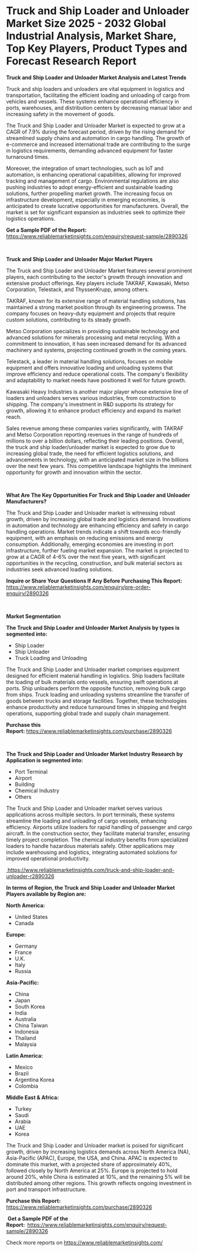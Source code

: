 <p><h1>Truck and Ship Loader and Unloader Market Size 2025 - 2032 Global Industrial Analysis, Market Share, Top Key Players, Product Types and Forecast Research Report</h1></p><p><strong>Truck and Ship Loader and Unloader Market Analysis and Latest Trends</strong></p>
<p><p>Truck and ship loaders and unloaders are vital equipment in logistics and transportation, facilitating the efficient loading and unloading of cargo from vehicles and vessels. These systems enhance operational efficiency in ports, warehouses, and distribution centers by decreasing manual labor and increasing safety in the movement of goods.</p><p>The Truck and Ship Loader and Unloader Market is expected to grow at a CAGR of 7.9% during the forecast period, driven by the rising demand for streamlined supply chains and automation in cargo handling. The growth of e-commerce and increased international trade are contributing to the surge in logistics requirements, demanding advanced equipment for faster turnaround times. </p><p>Moreover, the integration of smart technologies, such as IoT and automation, is enhancing operational capabilities, allowing for improved tracking and management of cargo. Environmental regulations are also pushing industries to adopt energy-efficient and sustainable loading solutions, further propelling market growth. The increasing focus on infrastructure development, especially in emerging economies, is anticipated to create lucrative opportunities for manufacturers. Overall, the market is set for significant expansion as industries seek to optimize their logistics operations.</p></p>
<p><strong>Get a Sample PDF of the Report:&nbsp;</strong> <a href="https://www.reliablemarketinsights.com/enquiry/request-sample/2890326?utm_campaign=3527&utm_medium=2&utm_source=Github&utm_content=ia&utm_term=14032025&utm_id=truck-and-ship-loader-and-unloader">https://www.reliablemarketinsights.com/enquiry/request-sample/2890326</a></p>
<p>&nbsp;</p>
<p><strong>Truck and Ship Loader and Unloader Major Market Players</strong></p>
<p><p>The Truck and Ship Loader and Unloader Market features several prominent players, each contributing to the sector's growth through innovation and extensive product offerings. Key players include TAKRAF, Kawasaki, Metso Corporation, Telestack, and ThyssenKrupp, among others.</p><p>TAKRAF, known for its extensive range of material handling solutions, has maintained a strong market position through its engineering prowess. The company focuses on heavy-duty equipment and projects that require custom solutions, contributing to its steady growth.</p><p>Metso Corporation specializes in providing sustainable technology and advanced solutions for minerals processing and metal recycling. With a commitment to innovation, it has seen increased demand for its advanced machinery and systems, projecting continued growth in the coming years.</p><p>Telestack, a leader in material handling solutions, focuses on mobile equipment and offers innovative loading and unloading systems that improve efficiency and reduce operational costs. The company's flexibility and adaptability to market needs have positioned it well for future growth.</p><p>Kawasaki Heavy Industries is another major player whose extensive line of loaders and unloaders serves various industries, from construction to shipping. The company's investment in R&D supports its strategy for growth, allowing it to enhance product efficiency and expand its market reach.</p><p>Sales revenue among these companies varies significantly, with TAKRAF and Metso Corporation reporting revenues in the range of hundreds of millions to over a billion dollars, reflecting their leading positions. Overall, the truck and ship loader/unloader market is expected to grow due to increasing global trade, the need for efficient logistics solutions, and advancements in technology, with an anticipated market size in the billions over the next few years. This competitive landscape highlights the imminent opportunity for growth and innovation within the sector.</p></p>
<p>&nbsp;</p>
<p><strong>What Are The Key Opportunities For Truck and Ship Loader and Unloader Manufacturers?</strong></p>
<p><p>The Truck and Ship Loader and Unloader market is witnessing robust growth, driven by increasing global trade and logistics demand. Innovations in automation and technology are enhancing efficiency and safety in cargo handling operations. Market trends indicate a shift towards eco-friendly equipment, with an emphasis on reducing emissions and energy consumption. Additionally, emerging economies are investing in port infrastructure, further fueling market expansion. The market is projected to grow at a CAGR of 4-6% over the next five years, with significant opportunities in the recycling, construction, and bulk material sectors as industries seek advanced loading solutions.</p></p>
<p><strong>Inquire or Share Your Questions If Any Before Purchasing This Report:</strong> <a href="https://www.reliablemarketinsights.com/enquiry/pre-order-enquiry/2890326?utm_campaign=3527&utm_medium=2&utm_source=Github&utm_content=ia&utm_term=14032025&utm_id=truck-and-ship-loader-and-unloader">https://www.reliablemarketinsights.com/enquiry/pre-order-enquiry/2890326</a></p>
<p>&nbsp;</p>
<p><strong>Market Segmentation</strong></p>
<p><strong>The Truck and Ship Loader and Unloader Market Analysis by types is segmented into:</strong></p>
<p><ul><li>Ship Loader</li><li>Ship Unloader</li><li>Truck Loading and Unloading</li></ul></p>
<p><p>The Truck and Ship Loader and Unloader market comprises equipment designed for efficient material handling in logistics. Ship loaders facilitate the loading of bulk materials onto vessels, ensuring swift operations at ports. Ship unloaders perform the opposite function, removing bulk cargo from ships. Truck loading and unloading systems streamline the transfer of goods between trucks and storage facilities. Together, these technologies enhance productivity and reduce turnaround times in shipping and freight operations, supporting global trade and supply chain management.</p></p>
<p><strong>Purchase this Report:&nbsp;</strong><a href="https://www.reliablemarketinsights.com/purchase/2890326?utm_campaign=3527&utm_medium=2&utm_source=Github&utm_content=ia&utm_term=14032025&utm_id=truck-and-ship-loader-and-unloader">https://www.reliablemarketinsights.com/purchase/2890326</a></p>
<p>&nbsp;</p>
<p><strong>The Truck and Ship Loader and Unloader Market Industry Research by Application is segmented into:</strong></p>
<p><ul><li>Port Terminal</li><li>Airport</li><li>Building</li><li>Chemical Industry</li><li>Others</li></ul></p>
<p><p>The Truck and Ship Loader and Unloader market serves various applications across multiple sectors. In port terminals, these systems streamline the loading and unloading of cargo vessels, enhancing efficiency. Airports utilize loaders for rapid handling of passenger and cargo aircraft. In the construction sector, they facilitate material transfer, ensuring timely project completion. The chemical industry benefits from specialized loaders to handle hazardous materials safely. Other applications may include warehousing and logistics, integrating automated solutions for improved operational productivity.</p></p>
<p><a href="https://www.reliablemarketinsights.com/truck-and-ship-loader-and-unloader-r2890326?utm_campaign=3527&utm_medium=2&utm_source=Github&utm_content=ia&utm_term=14032025&utm_id=truck-and-ship-loader-and-unloader">&nbsp;https://www.reliablemarketinsights.com/truck-and-ship-loader-and-unloader-r2890326</a></p>
<p><strong>In terms of Region, the Truck and Ship Loader and Unloader Market Players available by Region are:</strong></p>
<p>
    <p> <strong> North America: </strong>
        <ul>
            <li>United States</li>
            <li>Canada</li>
        </ul>
        </p> 
    <p> <strong> Europe: </strong>
        <ul>
            <li>Germany</li>
            <li>France</li>
            <li>U.K.</li>
            <li>Italy</li>
            <li>Russia</li>
        </ul>
        </p> 
    <p> <strong> Asia-Pacific: </strong>
        <ul>
            <li>China</li>
            <li>Japan</li>
            <li>South Korea</li>
            <li>India</li>
            <li>Australia</li>
            <li>China Taiwan</li>
            <li>Indonesia</li>
            <li>Thailand</li>
            <li>Malaysia</li>
        </ul>
        </p> 
    <p> <strong> Latin America: </strong>
        <ul>
            <li>Mexico</li>
            <li>Brazil</li>
            <li>Argentina Korea</li>
            <li>Colombia</li>
        </ul>
        </p> 
    <p> <strong> Middle East & Africa: </strong>
        <ul>
            <li>Turkey</li>
            <li>Saudi</li>
            <li>Arabia</li>
            <li>UAE</li>
            <li>Korea</li>
        </ul>
    </p>
    </p>
<p><p>The Truck and Ship Loader and Unloader market is poised for significant growth, driven by increasing logistics demands across North America (NA), Asia-Pacific (APAC), Europe, the USA, and China. APAC is expected to dominate this market, with a projected share of approximately 40%, followed closely by North America at 25%. Europe is projected to hold around 20%, while China is estimated at 10%, and the remaining 5% will be distributed among other regions. This growth reflects ongoing investment in port and transport infrastructure.</p></p>
<p><strong>Purchase this Report: </strong><a href="https://www.reliablemarketinsights.com/purchase/2890326?utm_campaign=3527&utm_medium=2&utm_source=Github&utm_content=ia&utm_term=14032025&utm_id=truck-and-ship-loader-and-unloader">https://www.reliablemarketinsights.com/purchase/2890326</a></p>
<p>&nbsp;<strong>Get a Sample PDF of the Report:&nbsp;&nbsp;</strong><a href="https://www.reliablemarketinsights.com/enquiry/request-sample/2890326?utm_campaign=3527&utm_medium=2&utm_source=Github&utm_content=ia&utm_term=14032025&utm_id=truck-and-ship-loader-and-unloader">https://www.reliablemarketinsights.com/enquiry/request-sample/2890326</a></p>
<p><strong></strong></p>
<p>Check more reports on <a href="https://www.reliablemarketinsights.com/?utm_campaign=3527&utm_medium=2&utm_source=Github&utm_content=ia&utm_term=14032025&utm_id=truck-and-ship-loader-and-unloader">https://www.reliablemarketinsights.com/</a></p>